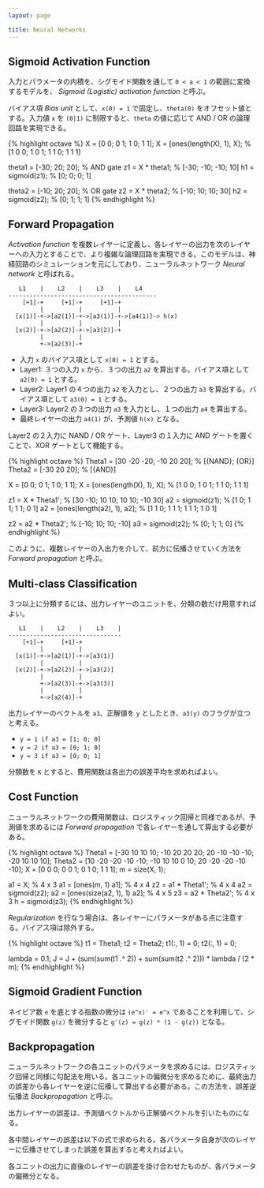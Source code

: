 ```yaml
---
layout: page

title: Neural Networks
---
```


<script type="text/x-mathjax-config">
  MathJax.Hub.Config({ tex2jax: { inlineMath: [['$','$'], ["\\(","\\)"]] } });
</script>
<script type="text/javascript"
  src="http://cdn.mathjax.org/mathjax/latest/MathJax.js?config=TeX-AMS_HTML">
</script>

## Sigmoid Activation Function

入力とパラメータの内積を、シグモイド関数を通して `0 < a < 1` の範囲に変換するモデルを、 _Sigmoid (Logistic) activation function_ と呼ぶ。

<script type="math/tex; mode=display" id="MathJax-Element-logistic_unit">
g(z) = \frac{1}{1 + e^{-z} } \\
h_{\theta}(x) = g({\theta}^{T} x) \\
</script>

バイアス項 _Bias unit_ として、`x(0) = 1` で固定し、`theta(0)` をオフセット値とする。入力値 `x` を `(0|1)` に制限すると、`theta` の値に応じて AND / OR の論理回路を実現できる。

{% highlight octave %}
X = [0 0; 0 1; 1 0; 1 1];
X = [ones(length(X), 1), X];         % [1 0 0; 1 0 1; 1 1 0; 1 1 1]

theta1 = [-30; 20; 20];              % AND gate
z1 = X * theta1;                     % [-30; -10; -10; 10]
h1 = sigmoid(z1);                    % [0; 0; 0; 1]

theta2 = [-10; 20; 20];              % OR gate
z2 = X * theta2;                     % [-10; 10; 10; 30]
h2 = sigmoid(z2);                    % [0; 1; 1; 1]
{% endhighlight %}

## Forward Propagation

_Activation function_ を複数レイヤーに定義し、各レイヤーの出力を次のレイヤーへの入力とすることで、より複雑な論理回路を実現できる。このモデルは、神経回路のシミュレーションを元にしており、ニューラルネットワーク _Neural network_ と呼ばれる。

       L1    |    L2    |    L3    |    L4
    ------------------------------------------
        [+1]-+     [+1]-+     [+1]-+
             |          |          |
      [x(1)]-+->[a2(1)]-+->[a3(1)]-+->[a4(1)]-> h(x)
             |          |          |
      [x(2)]-+->[a2(2)]-+->[a3(2)]-+
             |          |
             +->[a2(3)]-+


<script type="math/tex; mode=display" id="MathJax-Element-neural_network_layer2">
\begin{align}
\text{Input} \quad & \left\{
  \begin{array}{l l}
    x_0 = 1 \\
    x_1 \in \mathbb{R} \\
    x_2 \in \mathbb{R} \\
  \end{array}
\right. \\

\text{Layer1} \quad & \left\{
  \begin{array}{l l}
    {\Theta}^{(1)} \in \mathbb{R}^{3 \times 3} \\
    a^{(2)}_0 = 1 \\
    a^{(2)}_{1} = g({ {\Theta}^{(1)}_{1,0} } x_0 + { {\Theta}^{(1)}_{1,1} } x_1 + { {\Theta}^{(1)}_{1,2} x_2 }) \\
    a^{(2)}_{2} = g({ {\Theta}^{(1)}_{2,0} } x_0 + { {\Theta}^{(1)}_{2,1} } x_1 + { {\Theta}^{(1)}_{2,2} x_2 }) \\
    a^{(2)}_{3} = g({ {\Theta}^{(1)}_{3,0} } x_0 + { {\Theta}^{(1)}_{3,1} } x_1 + { {\Theta}^{(1)}_{3,2} x_2 }) \\
  \end{array}
\right. \\

\text{Layer2} \quad & \left\{
  \begin{array}{l l}
    {\Theta}^{(2)} \in \mathbb{R}^{2 \times 4} \\
    a^{(3)}_0 = 1 \\
    a^{(3)}_{1} = g({\Theta}^{(2)}_{1,0} a^{(2)}_0 + {\Theta}^{(2)}_{1,1} a^{(2)}_1 + {\Theta}^{(2)}_{1,2} a^{(2)}_2 + {\Theta}^{(2)}_{1,3} a^{(2)}_3) \\
    a^{(3)}_{2} = g({\Theta}^{(2)}_{2,0} a^{(2)}_0 + {\Theta}^{(2)}_{2,1} a^{(2)}_1 + {\Theta}^{(2)}_{2,2} a^{(2)}_2 + {\Theta}^{(2)}_{2,3} a^{(2)}_3) \\
  \end{array}
\right. \\

\text{Layer3} \quad & \left\{
  \begin{array}{l l}
    {\Theta}^{(3)} \in \mathbb{R}^{1 \times 3} \\
    a^{(4)}_1 = g({\Theta}^{(3)}_{1,0} a^{(3)}_0 + {\Theta}^{(3)}_{1,1} a^{(3)}_1 + {\Theta}^{(3)}_{1,2} a^{(3)}_2) \\
    h_{\Theta}(x) = a^{(4)}_1 \\
  \end{array}
\right. \\

\end{align}
</script>

* 入力 `x` のバイアス項として `x(0) = 1` とする。
* Layer1: ３つの入力 `x` から、３つの出力 `a2` を算出する。バイアス項として `a2(0) = 1` とする。
* Layer2: Layer1 の４つの出力 `a2` を入力とし、２つの出力 `a3` を算出する。バイアス項として `a3(0) = 1` とする。
* Layer3: Layer2 の３つの出力 `a3` を入力とし、１つの出力 `a4` を算出する。
* 最終レイヤーの出力 `a4(1)` が、予測値 `h(x)` となる。

Layer2 の２入力に NAND / OR ゲート、Layer3 の１入力に AND ゲートを置くことで、XOR ゲートとして機能する。

{% highlight octave %}
Theta1 = [30 -20 -20; -10 20 20];    % [{NAND}; {OR}]
Theta2 = [-30 20 20];                % [{AND}]

X = [0 0; 0 1; 1 0; 1 1];
X = [ones(length(X), 1), X];         % [1 0 0; 1 0 1; 1 1 0; 1 1 1]

z1 = X * Theta1';                    % [30 -10; 10 10; 10 10; -10 30]
a2 = sigmoid(z1);                    % [1 0; 1 1; 1 1; 0 1]
a2 = [ones(length(a2), 1), a2];      % [1 1 0; 1 1 1; 1 1 1; 1 0 1]

z2 = a2 * Theta2';                   % [-10; 10; 10; -10]
a3 = sigmoid(z2);                    % [0; 1; 1; 0]
{% endhighlight %}

このように、複数レイヤーの入出力を介して、前方に伝播させていく方法を _Forward propagation_ と呼ぶ。

## Multi-class Classification

３つ以上に分類するには、出力レイヤーのユニットを、分類の数だけ用意すればよい。

       L1    |    L2    |    L3    |
    --------------------------------
        [+1]-+     [+1]-+
             |          |
      [x(1)]-+->[a2(1)]-+->[a3(1)]
             |          |
      [x(2)]-+->[a2(2)]-+->[a3(2)]
             |          |
             +->[a2(3)]-+->[a3(3)]
             |          |
             +->[a2(4)]-+

出力レイヤーのベクトルを `a3`、正解値を `y` としたとき、`a3(y)` のフラグが立つと考える。

* `y = 1 if a3 = [1; 0; 0]`
* `y = 2 if a3 = [0; 1; 0]`
* `y = 3 if a3 = [0; 0; 1]`

分類数を `K` とすると、費用関数は各出力の誤差平均を求めればよい。

<script type="math/tex; mode=display" id="MathJax-Element-backprop_cost">
a = h_{\Theta}(x) \in \mathbb{R}^{K}\\
J(\Theta) = \frac{1}{m} {\sum_{i=1}^{m}} {\sum_{k=1}^{K}} [ -log(a_{i,k})(y_{i,k}) - log(1 - a_{i,k}) (1 - y_{i,k}) ] \\
</script>

## Cost Function

ニューラルネットワークの費用関数は、ロジスティック回帰と同様であるが、予測値を求めるには _Forward propagation_ で各レイヤーを通して算出する必要がある。

{% highlight octave %}
Theta1 = [-30 10 10 10; -10 20 20 20; 20 -10 -10 -10; -20 10 10 10];
Theta2 = [10 -20 -20 -10 -10; -10 10 10 0 10; 20 -20 -20 -10 -10];
X = [0 0 0; 0 0 1; 0 1 0; 1 1 1];
m = size(X, 1);

a1 = X;                         % 4 x 3
a1 = [ones(m, 1) a1];           % 4 x 4
z2 = a1 * Theta1';              % 4 x 4
a2 = sigmoid(z2);
a2 = [ones(size(a2, 1), 1) a2]; % 4 x 5
z3 = a2 * Theta2';              % 4 x 3
h = sigmoid(z3);
{% endhighlight %}

_Regularization_ を行なう場合は、各レイヤーにパラメータがある点に注意する。バイアス項は除外する。

<script type="math/tex; mode=display" id="MathJax-Element-backprop_cost_reg">
\text{$L = $ the number of the layers} \\
\text{$sl = $ the number of parameters of the layer $l$} \\
J(\Theta) = J(\Theta) + \frac{\lambda}{2m} \sum_{l=1}^{L-1} \sum_{i=1}^{sl} \sum_{j=1}^{sl+1} ({\Theta}_{j,i}^{(l)})^2 \\
</script>

{% highlight octave %}
t1 = Theta1;
t2 = Theta2;
t1(:, 1) = 0;
t2(:, 1) = 0;

lambda = 0.1;
J = J + (sum(sum(t1 .^ 2)) + sum(sum(t2 .^ 2))) * lambda / (2 * m);
{% endhighlight %}

## Sigmoid Gradient Function

ネイピア数 `e` を底とする指数の微分は `(e^x)' = e^x` であることを利用して、シグモイド関数 `g(z)` を微分すると `g'(z) = g(z) * (1 - g(z))` となる。

<script type="math/tex; mode=display" id="MathJax-Element-sigmoid_partial_simplify">
g(z) = \frac{1}{1 + e^{-z}} \\

\begin{align}

& \left\{
\begin{array}{l l}
u = 1 + e^{-z} \\
g'(u) = (u^{-1})' = -1 \cdot u^{-2} = -(1 + e^{-z})^{-2} \\
\end{array}
\right. \\

& \left\{
\begin{array}{l l}
x = -z \\
u' = (1 + e^{-z})' = (e^{-z})' = (e^{x})'(x)' = (e^{x})(-1) = -e^{-z} \\
\end{array}
\right. \\

\end{align} \\

</script>
<script type="math/tex; mode=display" id="MathJax-Element-sigmoid_gradient">
\begin{align}
g'(z) & = g'(u) \cdot u' = -(1 + e^{-z})^{-2} \cdot -e^{-z}\\
      & = \frac{e^{-z}}{(1 + e^{-z})^2} \\
      & = \frac{1}{1 + e^{-z}} \left( \frac{1 + e^{-z}}{1 + e^{-z}} - \frac{1}{1 + e^{-z}} \right) \\
      & = \frac{1}{1 + e^{-z}} \left( 1 - \frac{1}{1 + e^{-z}} \right) \\
      & = g(z)(1 - g(z)) \\
\end{align} \\
</script>

## Backpropagation

ニューラルネットワークの各ユニットのパラメータを求めるには、ロジスティック回帰と同様に勾配法を用いる。各ユニットの偏微分を求めるために、最終出力の誤差から各レイヤーを逆に伝播して算出する必要がある。この方法を、誤差逆伝播法 _Backpropagation_ と呼ぶ。

出力レイヤーの誤差は、予測値ベクトルから正解値ベクトルを引いたものになる。

<script type="math/tex; mode=display" id="MathJax-Element-backprop_error_output">
\delta^{(L)}_{k} = a^{(L)}_{k} - y_{k}\\
</script>

各中間レイヤーの誤差は以下の式で求められる。各パラメータ自身が次のレイヤーに伝播させてしまった誤差を算出すると考えればよい。

<script type="math/tex; mode=display" id="MathJax-Element-backprop_error_hidden">
\delta^{(l)} = ({\Theta}^{(l)})^{T} \delta^{(l+1)} .* g'(z^{(l)}) \\

\left\{
  \begin{array}{l l}
    \delta^{(l)}_1 = ({\Theta}^{(l)}_{1,1} \delta^{(l+1)}_{1} + {\Theta}^{(l)}_{2,1} \delta^{(l+1)}_{2} + {\Theta}^{(l)}_{3,1} \delta^{(l+1)}_{3} \ldots) g'(z^{(l)}_1) \\
    \delta^{(l)}_2 = ({\Theta}^{(l)}_{1,2} \delta^{(l+1)}_{1} + {\Theta}^{(l)}_{2,2} \delta^{(l+1)}_{2} + {\Theta}^{(l)}_{3,2} \delta^{(l+1)}_{3} \ldots) g'(z^{(l)}_2) \\
    \delta^{(l)}_3 = ({\Theta}^{(l)}_{1,3} \delta^{(l+1)}_{1} + {\Theta}^{(l)}_{2,3} \delta^{(l+1)}_{2} + {\Theta}^{(l)}_{3,3} \delta^{(l+1)}_{3} \ldots) g'(z^{(l)}_3) \\
  \end{array} \\
\right. \\
</script>

各ユニットの出力に直後のレイヤーの誤差を掛け合わせたものが、各パラメータの偏微分となる。

<script type="math/tex; mode=display" id="MathJax-Element-backprop_grad">
\Delta^{(l)} = \Delta^{(l)} + \delta^{(l+1)}(a^{(l)})^{T} \\
\frac{\partial J(\Theta)}{\partial \Theta^{(l)}_{i,j}} = a^{(l)}_{j} \delta^{(l+1)}_{i} = \frac{1}{m} \Delta^{(l)}_{i,j} \\
</script>
